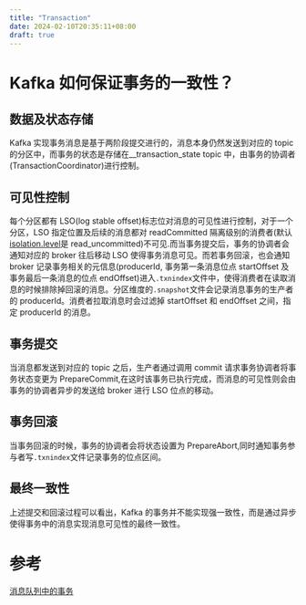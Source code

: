 ```yaml
---
title: "Transaction"
date: 2024-02-10T20:35:11+08:00
draft: true
---
```


# Kafka 如何保证事务的一致性？

## 数据及状态存储

Kafka 实现事务消息是基于两阶段提交进行的，消息本身仍然发送到对应的 topic 的分区中，而事务的状态是存储在\_\_transaction_state topic 中，由事务的协调者(TransactionCoordinator)进行控制。

## 可见性控制

每个分区都有 LSO(log stable offset)标志位对消息的可见性进行控制，对于一个分区，LSO 指定位置及后续的消息都对 readCommitted 隔离级别的消费者(默认[isolation.level](https://kafka.apache.org/documentation/#consumerconfigs_isolation.level)是 read_uncommitted)不可见.而当事务提交后，事务的协调者会通知对应的 broker 往后移动 LSO 使得事务消息可见。而若事务回滚，也会通知 broker 记录事务相关的元信息(producerId, 事务第一条消息位点 startOffset 及事务最后一条消息的位点 endOffset)进入`.txnindex`文件中，使得消费者在读取消息的时候排除掉回滚的消息。分区维度的`.snapshot`文件会记录消息事务的生产者的 producerId。消费者拉取消息时会过滤掉 startOffset 和 endOffset 之间，指定 producerId 的消息。

## 事务提交

当消息都发送到对应的 topic 之后，生产者通过调用 commit 请求事务协调者将事务状态变更为 PrepareCommit,在这时该事务已执行完成，而消息的可见性则会由事务的协调者异步的发送给 broker 进行 LSO 位点的移动。

## 事务回滚

当事务回滚的时候，事务的协调者会将状态设置为 PrepareAbort,同时通知事务参与者写`.txnindex`文件记录事务的位点区间。

## 最终一致性

上述提交和回滚过程可以看出，Kafka 的事务并不能实现强一致性，而是通过异步使得事务中的消息实现消息可见性的最终一致性。

# 参考

[消息队列中的事务](https://blog-git-preview-sspirits.vercel.app/p/what-is-trasaction-in-message-queue)
